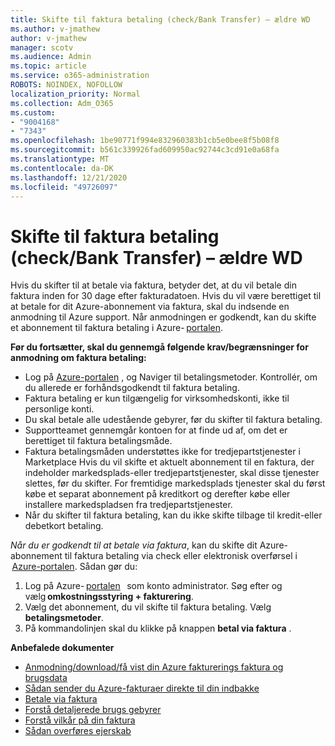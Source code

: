 ```yaml
---
title: Skifte til faktura betaling (check/Bank Transfer) – ældre WD
ms.author: v-jmathew
author: v-jmathew
manager: scotv
ms.audience: Admin
ms.topic: article
ms.service: o365-administration
ROBOTS: NOINDEX, NOFOLLOW
localization_priority: Normal
ms.collection: Adm_O365
ms.custom:
- "9004168"
- "7343"
ms.openlocfilehash: 1be90771f994e832960383b1cb5e0bee8f5b08f8
ms.sourcegitcommit: b561c339926fad609950ac92744c3cd91e0a68fa
ms.translationtype: MT
ms.contentlocale: da-DK
ms.lasthandoff: 12/21/2020
ms.locfileid: "49726097"
---
```

# <a name="switch-to-invoice-pay-chequewire-transfer---legacy-wd"></a>Skifte til faktura betaling (check/Bank Transfer) – ældre WD

Hvis du skifter til at betale via faktura, betyder det, at du vil betale din faktura inden for 30 dage efter fakturadatoen. Hvis du vil være berettiget til at betale for dit Azure-abonnement via faktura, skal du indsende en anmodning til Azure support. Når anmodningen er godkendt, kan du skifte et abonnement til faktura betaling i Azure- [portalen](https://portal.azure.com/).

**Før du fortsætter, skal du gennemgå følgende krav/begrænsninger for anmodning om faktura betaling:**

- Log på [Azure-portalen](https://portal.azure.com/) , og Naviger til betalingsmetoder. Kontrollér, om du allerede er forhåndsgodkendt til faktura betaling.
- Faktura betaling er kun tilgængelig for virksomhedskonti, ikke til personlige konti.
- Du skal betale alle udestående gebyrer, før du skifter til faktura betaling.
- Supportteamet gennemgår kontoen for at finde ud af, om det er berettiget til faktura betalingsmåde.
- Faktura betalingsmåden understøttes ikke for tredjepartstjenester i Marketplace Hvis du vil skifte et aktuelt abonnement til en faktura, der indeholder markedsplads-eller tredjepartstjenester, skal disse tjenester slettes, før du skifter. For fremtidige markedsplads tjenester skal du først købe et separat abonnement på kreditkort og derefter købe eller installere markedspladsen fra tredjepartstjenester.
- Når du skifter til faktura betaling, kan du ikke skifte tilbage til kredit-eller debetkort betaling.

*Når du er godkendt til at betale via faktura*, kan du skifte dit Azure-abonnement til faktura betaling via check eller elektronisk overførsel i  [Azure-portalen](https://portal.azure.com/).
Sådan gør du:

1. Log på Azure- [portalen](https://portal.azure.com/)   som konto administrator. Søg efter og vælg **omkostningsstyring + fakturering**.
2. Vælg det abonnement, du vil skifte til faktura betaling. Vælg **betalingsmetoder**.
3. På kommandolinjen skal du klikke på knappen **betal via faktura** .

**Anbefalede dokumenter**

- [Anmodning/download/få vist din Azure fakturerings faktura og brugsdata](https://docs.microsoft.com/azure/billing/billing-download-azure-invoice-daily-usage-date)
- [Sådan sender du Azure-fakturaer direkte til din indbakke](https://docs.microsoft.com/azure/billing/billing-download-azure-invoice-daily-usage-date)
- [Betale via faktura](https://docs.microsoft.com/azure/billing/billing-how-to-pay-by-invoice)
- [Forstå detaljerede brugs gebyrer](https://docs.microsoft.com/azure/billing/billing-understand-your-bill)
- [Forstå vilkår på din faktura](https://docs.microsoft.com/azure/billing/billing-understand-your-invoice)
- [Sådan overføres ejerskab](https://docs.microsoft.com/azure/billing/billing-subscription-transfer)
